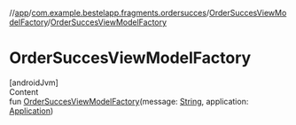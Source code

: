 //[app](../../index.md)/[com.example.bestelapp.fragments.ordersucces](../index.md)/[OrderSuccesViewModelFactory](index.md)/[OrderSuccesViewModelFactory](-order-succes-view-model-factory.md)



# OrderSuccesViewModelFactory  
[androidJvm]  
Content  
fun [OrderSuccesViewModelFactory](-order-succes-view-model-factory.md)(message: [String](https://kotlinlang.org/api/latest/jvm/stdlib/kotlin/-string/index.html), application: [Application](https://developer.android.com/reference/kotlin/android/app/Application.html))  



